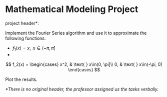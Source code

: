 # Mathematical Modeling Project

project header\*:

Implement the Fourier Series algorithm and use it to approximate the following functions:
* $f_1(x) = x, \text{ } x\in(-\pi, \pi]$
*
$$
f_2(x) = \begin{cases}
    x^2, & \text{ } x\in(0, \pi]\\
    0, & \text{ } x\in(-\pi, 0]
         \end{cases}
$$

Plot the results.

*\*There is no original header, the professor assigned us the tasks verbally.*
